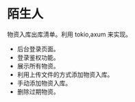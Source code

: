 # 陌生人

物资入库出库清单。利用 tokio,axum 来实现。

- 后台登录页面。
- 登录鉴权功能。
- 展示所有物资。
- 利用上传文件的方式添加物资入库。
- 手动添加物资入库。
- 删除过期物资。
